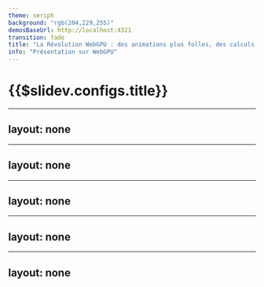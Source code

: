 ```yaml
---
theme: seriph
background: "rgb(204,229,255)"
demosBaseUrl: http://localhost:4321
transition: fade
title: "La Révolution WebGPU : des animations plus folles, des calculs plus rapides, hors du navigateur ? 🤯"
info: "Présentation sur WebGPU"
---
```


# {{$slidev.configs.title}}

---
layout: none
---

<DemoIframe path="/three/fishes?count=1" fallbackTitle="Poisson seul" />

---
layout: none
---

<DemoIframe path="/three/fishes?count=10&isolateFirst=true" fallbackTitle="Poisson isolé du groupe" />

---
layout: none
---

<DemoIframe path="/three/fishes?count=10&isolateFirst=false" fallbackTitle="Poisson dans le groupe" />

---
layout: none
---

<DemoIframe path="/webgl/objects" fallbackTitle="Démo WebGL objets" />

---
layout: none
---

<DemoIframe path="/webgpu/boids" fallbackTitle="Démo WebGPU boids" />
